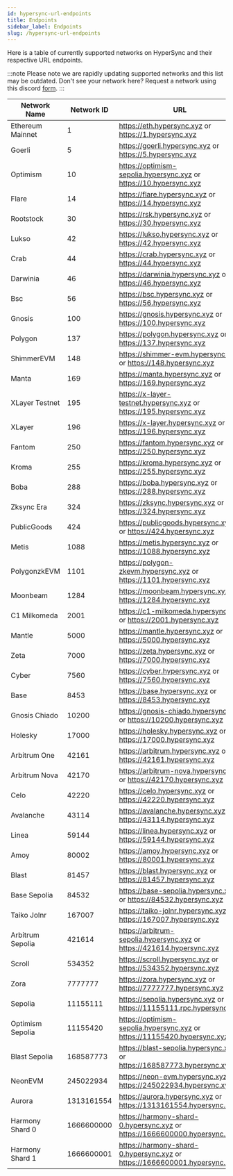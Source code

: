 ```yaml
---
id: hypersync-url-endpoints
title: Endpoints
sidebar_label: Endpoints
slug: /hypersync-url-endpoints
---
```


Here is a table of currently supported networks on HyperSync and their respective URL endpoints.

:::note
Please note we are rapidly updating supported networks and this list may be outdated.
Don't see your network here? Request a network using this discord [form](https://discord.gg/fztEvj79m3).
:::

| Network Name     | Network ID | URL                                                                       |
| ---------------- | ---------- | ------------------------------------------------------------------------- |
| Ethereum Mainnet | 1          | https://eth.hypersync.xyz or https://1.hypersync.xyz                      |
| Goerli           | 5          | https://goerli.hypersync.xyz or https://5.hypersync.xyz                   |
| Optimism         | 10         | https://optimism-sepolia.hypersync.xyz or https://10.hypersync.xyz        |
| Flare            | 14         | https://flare.hypersync.xyz or https://14.hypersync.xyz                   |
| Rootstock        | 30         | https://rsk.hypersync.xyz or https://30.hypersync.xyz                     |
| Lukso            | 42         | https://lukso.hypersync.xyz or https://42.hypersync.xyz                   |
| Crab             | 44         | https://crab.hypersync.xyz or https://44.hypersync.xyz                    |
| Darwinia         | 46         | https://darwinia.hypersync.xyz or https://46.hypersync.xyz                |
| Bsc              | 56         | https://bsc.hypersync.xyz or https://56.hypersync.xyz                     |
| Gnosis           | 100        | https://gnosis.hypersync.xyz or https://100.hypersync.xyz                 |
| Polygon          | 137        | https://polygon.hypersync.xyz or https://137.hypersync.xyz                |
| ShimmerEVM       | 148        | https://shimmer-evm.hypersync.xyz or https://148.hypersync.xyz            |
| Manta            | 169        | https://manta.hypersync.xyz or https://169.hypersync.xyz                  |
| XLayer Testnet   | 195        | https://x-layer-testnet.hypersync.xyz or https://195.hypersync.xyz        |
| XLayer           | 196        | https://x-layer.hypersync.xyz or https://196.hypersync.xyz                |
| Fantom           | 250        | https://fantom.hypersync.xyz or https://250.hypersync.xyz                 |
| Kroma            | 255        | https://kroma.hypersync.xyz or https://255.hypersync.xyz                  |
| Boba             | 288        | https://boba.hypersync.xyz or https://288.hypersync.xyz                   |
| Zksync Era       | 324        | https://zksync.hypersync.xyz or https://324.hypersync.xyz                 |
| PublicGoods      | 424        | https://publicgoods.hypersync.xyz or https://424.hypersync.xyz            |
| Metis            | 1088       | https://metis.hypersync.xyz or https://1088.hypersync.xyz                 |
| PolygonzkEVM     | 1101       | https://polygon-zkevm.hypersync.xyz or https://1101.hypersync.xyz         |
| Moonbeam         | 1284       | https://moonbeam.hypersync.xyz or https://1284.hypersync.xyz              |
| C1 Milkomeda     | 2001       | https://c1-milkomeda.hypersync.xyz or https://2001.hypersync.xyz          |
| Mantle           | 5000       | https://mantle.hypersync.xyz or https://5000.hypersync.xyz                |
| Zeta             | 7000       | https://zeta.hypersync.xyz or https://7000.hypersync.xyz                  |
| Cyber            | 7560       | https://cyber.hypersync.xyz or https://7560.hypersync.xyz                 |
| Base             | 8453       | https://base.hypersync.xyz or https://8453.hypersync.xyz                  |
| Gnosis Chiado    | 10200      | https://gnosis-chiado.hypersync.xyz or https://10200.hypersync.xyz        |
| Holesky          | 17000      | https://holesky.hypersync.xyz or https://17000.hypersync.xyz              |
| Arbitrum One     | 42161      | https://arbitrum.hypersync.xyz or https://42161.hypersync.xyz             |
| Arbitrum Nova    | 42170      | https://arbitrum-nova.hypersync.xyz or https://42170.hypersync.xyz        |
| Celo             | 42220      | https://celo.hypersync.xyz or https://42220.hypersync.xyz                 |
| Avalanche        | 43114      | https://avalanche.hypersync.xyz or https://43114.hypersync.xyz            |
| Linea            | 59144      | https://linea.hypersync.xyz or https://59144.hypersync.xyz                |
| Amoy             | 80002      | https://amoy.hypersync.xyz or https://80001.hypersync.xyz                 |
| Blast            | 81457      | https://blast.hypersync.xyz or https://81457.hypersync.xyz                |
| Base Sepolia     | 84532      | https://base-sepolia.hypersync.xyz or https://84532.hypersync.xyz         |
| Taiko Jolnr      | 167007     | https://taiko-jolnr.hypersync.xyz or https://167007.hypersync.xyz         |
| Arbitrum Sepolia | 421614     | https://arbitrum-sepolia.hypersync.xyz or https://421614.hypersync.xyz    |
| Scroll           | 534352     | https://scroll.hypersync.xyz or https://534352.hypersync.xyz              |
| Zora             | 7777777    | https://zora.hypersync.xyz or https://7777777.hypersync.xyz               |
| Sepolia          | 11155111   | https://sepolia.hypersync.xyz or https://11155111.rpc.hypersync.xyz       |
| Optimism Sepolia | 11155420   | https://optimism-sepolia.hypersync.xyz or https://11155420.hypersync.xyz  |
| Blast Sepolia    | 168587773  | https://blast-sepolia.hypersync.xyz or https://168587773.hypersync.xyz    |
| NeonEVM          | 245022934  | https://neon-evm.hypersync.xyz or https://245022934.hypersync.xyz         |
| Aurora           | 1313161554 | https://aurora.hypersync.xyz or https://1313161554.hypersync.xyz          |
| Harmony Shard 0  | 1666600000 | https://harmony-shard-0.hypersync.xyz or https://1666600000.hypersync.xyz |
| Harmony Shard 1  | 1666600001 | https://harmony-shard-0.hypersync.xyz or https://1666600001.hypersync.xyz |
